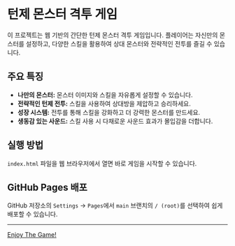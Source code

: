 # 턴제 몬스터 격투 게임

이 프로젝트는 웹 기반의 간단한 턴제 몬스터 격투 게임입니다.
플레이어는 자신만의 몬스터를 설정하고, 다양한 스킬을 활용하여 상대 몬스터와 전략적인 전투를 즐길 수 있습니다.

## 주요 특징

*   **나만의 몬스터:** 몬스터 이미지와 스킬을 자유롭게 설정할 수 있습니다.
*   **전략적인 턴제 전투:** 스킬을 사용하여 상대방을 제압하고 승리하세요.
*   **성장 시스템:** 전투를 통해 스킬을 강화하고 더 강력한 몬스터를 만드세요.
*   **생동감 있는 사운드:** 스킬 사용 시 다채로운 사운드 효과가 몰입감을 더합니다.

## 실행 방법

`index.html` 파일을 웹 브라우저에서 열면 바로 게임을 시작할 수 있습니다.

## GitHub Pages 배포

GitHub 저장소의 `Settings` -> `Pages`에서 `main` 브랜치의 `/ (root)`를 선택하여 쉽게 배포할 수 있습니다.

---

[Enjoy The Game!](https://crazrain.github.io/battle-game-by-yinorang/)
